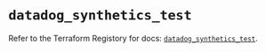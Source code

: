 # `datadog_synthetics_test`

Refer to the Terraform Registory for docs: [`datadog_synthetics_test`](https://registry.terraform.io/providers/datadog/datadog/3.24.0/docs/resources/synthetics_test).

